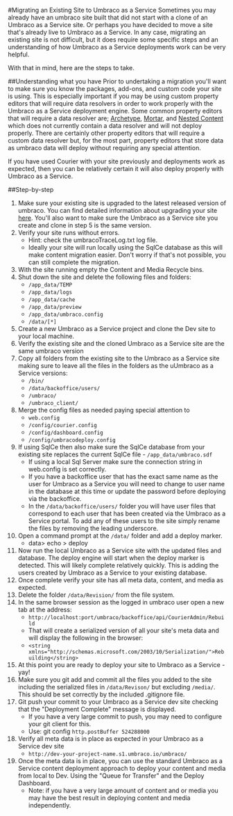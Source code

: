 #Migrating an Existing Site to Umbraco as a Service
Sometimes you may already have an umbraco site built that did not start with a clone of an Umbraco as a Service site. Or perhaps you have decided to move a site that's already live to Umbraco as a Service. In any case, migrating an existing site is not difficult, but it does require some specific steps and an understanding of how Umbraco as a Service deployments work can be very helpful.

With that in mind, here are the steps to take.

##Understanding what you have
Prior to undertaking a migration you'll want to make sure you know the packages, add-ons, and custom code your site is using.  This is especially important if you may be using custom property editors that will require data resolvers in order to work properly with the Umbraco as a Service deployment engine. Some common property editors that will require a data resolver are; [Archetype](https://github.com/leekelleher/Archetype.Courier), [Mortar](https://github.com/leekelleher/umbraco-mortar/tree/develop/Src/Our.Umbraco.Mortar.Courier), and [Nested Content](https://github.com/leekelleher/umbraco-nested-content) which does not currently contain a data resolver and will not deploy properly. There are certainly other property editors that will require a custom data resolver but, for the most part, property editors that store data as umbraco data will deploy without requiring any special attention.

If you have used Courier with your site previously and deployments work as expected, then you can be relatively certain it will also deploy properly with Umbraco as a Service.

##Step-by-step
1. Make sure your existing site is upgraded to the latest released version of umbraco. You can find detailed information about upgrading your site [here](https://our.umbraco.org/documentation/Getting-Started/Setup/Upgrading/). You'll also want to make sure the Umbraco as a Service site you create and clone in step 5 is the same version.
2. Verify your site runs without errors.  
    * Hint: check the umbracoTraceLog.txt log file.
    * Ideally your site will run locally using the SqlCe database as this will make content migration easier. Don't worry if that's not possible, you can still complete the migration.
3. With the site running empty the Content and Media Recycle bins.
4. Shut down the site and delete the following files and folders:
    * `/app_data/TEMP`
    * `/app_data/logs`
    * `/app_data/cache`
    * `/app_data/preview`
    * `/app_data/umbraco.config`
    * `/data/[*]`
5. Create a new Umbraco as a Service project and clone the Dev site to your local machine.
6. Verify the existing site and the cloned Umbraco as a Service site are the same umbraco version
7. Copy all folders from the existing site to the Umbraco as a Service site making sure to leave all the files in the folders as the uUmbraco as a Service versions:
    * `/bin/`
    * `/data/backoffice/users/`
    * `/umbraco/`
    * `/umbraco_client/`
8. Merge the config files as needed paying special attention to
    * `web.config`
    * `/config/courier.config`
    * `/config/dashboard.config`
    * `/config/umbracodeploy.config`
9. If using SqlCe then also make sure the SqlCe database from your existing site replaces the current SqlCe file - `/app_data/umbraco.sdf`
    * If using a local Sql Server make sure the connection string in web.config is set correctly.
    * If you have a backoffice user that has the exact same name as the user for Umbraco as a Service you will need to change to user name in the database at this time or update the password before deploying via the backoffice.
    * In the `/data/backoffice/users/` folder you will have user files that correspond to each user that has been created via the Umbraco as a Service portal.  To add any of these users to the site simply rename the files by removing the leading underscore.
10. Open a command prompt at the `/data/` folder and add a deploy marker.
    * data> echo > deploy
11. Now run the local Umbraco as a Service site with the updated files and database. The deploy engine will start when the deploy marker is detected.  This will likely complete relatively quickly. This is adding the users created by Umbraco as a Service to your existing database.
12. Once complete verify your site has all meta data, content, and media as expected.
13. Delete the folder `/data/Revision/` from the file system.  
14. In the same browser session as the logged in umbraco user open a new tab at the address:  
    * `http://localhost:port/umbraco/backoffice/api/CourierAdmin/Rebuild`
    * That will create a serialized version of all your site's meta data and will display the following in the browser:
    * `<string xmlns="http://schemas.microsoft.com/2003/10/Serialization/">Rebuilding</string>`
15. At this point you are ready to deploy your site to Umbraco as a Service - yay!
16. Make sure you git add and commit all the files you added to the site including the serialized files in `/data/Revison/` but excluding `/media/`.  This should be set correctly by the included .gitignore file.
17. Git push your commit to your Umbraco as a Service dev site checking that the "Deployment Complete" message is displayed.
    * If you have a very large commit to push, you may need to configure your git client for this.  
    * Use: git config `http.postBuffer 524288000`
18. Verify all meta data is in place as expected in your Umbraco as a Service dev site
    * `http://dev-your-project-name.s1.umbraco.io/umbraco/`
19. Once the meta data is in place, you can use the standard Umbraco as a Service content deployment approach to deploy your content and media from local to Dev.  Using the "Queue for Transfer" and the Deploy Dashboard.
    * Note: if you have a very large amount of content and or media you may have the best result in deploying content and media independently.
